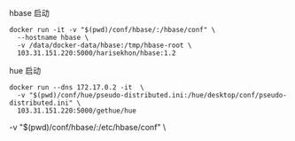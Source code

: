 
hbase 启动
```
docker run -it -v "$(pwd)/conf/hbase/:/hbase/conf" \
  --hostname hbase \
  -v /data/docker-data/hbase:/tmp/hbase-root \
  103.31.151.220:5000/harisekhon/hbase:1.2
```


hue 启动
```
docker run --dns 172.17.0.2 -it  \
  -v "$(pwd)/conf/hue/pseudo-distributed.ini:/hue/desktop/conf/pseudo-distributed.ini" \
  103.31.151.220:5000/gethue/hue
```

-v "$(pwd)/conf/hbase/:/etc/hbase/conf" \

